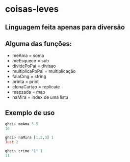 # coisas-leves

## Linguagem feita apenas para diversão
## Alguma das funções:
- meAma = soma
- meEsquece = sub
- dividePoPai = divisao
- multiplicaPoPai = multiplicação
- falaCmg = string
- printa = print
- clonaCartao = replicate
- mapzada = map
- naMira = index de uma lista

## Exemplo de uso
```haskell
ghci> meAma 5 5
10

ghci> naMira [1,2,3] 1
Just 2

ghci> crime "1" 1
11
```
